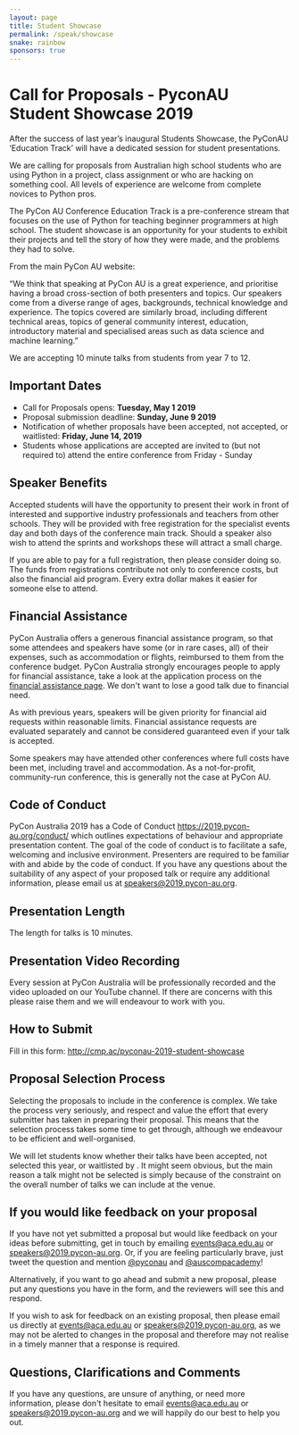 ```yaml
---
layout: page
title: Student Showcase
permalink: /speak/showcase
snake: rainbow
sponsors: true
---
```


# Call for Proposals - PyconAU Student Showcase 2019
After the success of last year’s inaugural Students Showcase, the PyConAU ‘Education Track’ will have a dedicated session for student presentations. 

We are calling for proposals from Australian high school students who are using Python in a project, class assignment or who are hacking on something cool. All levels of experience are welcome from complete novices to Python pros. 

The PyCon AU Conference Education Track is a pre-conference stream that focuses on the use of Python for teaching beginner programmers at high school. The student showcase is an opportunity for your students to exhibit their projects and tell the story of how they were made, and the problems they had to solve.

From the main PyCon AU website: 

“We think that speaking at PyCon AU is a great experience, and prioritise having a broad cross-section of both presenters and topics. Our speakers come from a diverse range of ages, backgrounds, technical knowledge and experience. The topics covered are similarly broad, including different technical areas, topics of general community interest, education, introductory material and specialised areas such as data science and machine learning.” 

We are accepting 10 minute talks from students from year 7 to 12. 

## Important Dates
- Call for Proposals opens: **Tuesday, May 1 2019**
- Proposal submission deadline: **Sunday, June 9 2019**
- Notification of whether proposals have been accepted, not accepted, or waitlisted: **Friday, June 14, 2019**
- Students whose applications are accepted are invited to (but not required to) attend the entire conference from Friday - Sunday

## Speaker Benefits
Accepted students will have the opportunity to present their work in front of interested and supportive industry professionals and teachers from other schools. They will be provided with free registration for the specialist events day and both days of the conference main track. Should a speaker also wish to attend the sprints and workshops these will attract a small charge.

If you are able to pay for a full registration, then please consider doing so. The funds from registrations contribute not only to conference costs, but also the financial aid program. Every extra dollar makes it easier for someone else to attend.

## Financial Assistance
PyCon Australia offers a generous financial assistance program, so that some attendees and speakers have some (or in rare cases, all) of their expenses, such as accommodation or flights, reimbursed to them from the conference budget. PyCon Australia strongly encourages people to apply for financial assistance, take a look at the application process on the [financial assistance page](/assistance/). We don't want to lose a good talk due to financial need.

As with previous years, speakers will be given priority for financial aid requests within reasonable limits. Financial assistance requests are evaluated separately and cannot be considered guaranteed even if your talk is accepted.

Some speakers may have attended other conferences where full costs have been met, including travel and accommodation. As a not-for-profit, community-run conference, this is generally not the case at PyCon AU. 

## Code of Conduct
PyCon Australia 2019 has a Code of Conduct https://2019.pycon-au.org/conduct/ which outlines expectations of behaviour and appropriate presentation content. The goal of the code of conduct is to facilitate a safe, welcoming and inclusive environment. Presenters are required to be familiar with and abide by the code of conduct. If you have any questions about the suitability of any aspect of your proposed talk or require any additional information, please email us at [speakers@2019.pycon-au.org](mailto:speakers@2019.pycon-au.org).

## Presentation Length
The length for talks is 10 minutes. 

## Presentation Video Recording
Every session at PyCon Australia will be professionally recorded and the video uploaded on our YouTube channel. If there are concerns with this please raise them and we will endeavour to work with you.

## How to Submit
Fill in this form: http://cmp.ac/pyconau-2019-student-showcase

## Proposal Selection Process
Selecting the proposals to include in the conference is complex. We take the process very seriously, and respect and value the effort that every submitter has taken in preparing their proposal. This means that the selection process takes some time to get through, although we endeavour to be efficient and well-organised.

We will let students know whether their talks have been accepted, not selected this year, or waitlisted by .
It might seem obvious, but the main reason a talk might not be selected is simply because of the constraint on the overall number of talks we can include at the venue.

## If you would like feedback on your proposal
If you have not yet submitted a proposal but would like feedback on your ideas before submitting, get in touch by emailing [events@aca.edu.au](mailto:events@aca.edu.au) or [speakers@2019.pycon-au.org](mailto:speakers@2019.pycon-au.org). Or, if you are feeling particularly brave, just tweet the question and mention [@pyconau](https://twitter.com/pyconau) and [@auscompacademy](https://twitter.com/auscompacademy)!

Alternatively, if you want to go ahead and submit a new proposal, please put any questions you have in the form, and the reviewers will see this and respond.

If you wish to ask for feedback on an existing proposal, then please email us directly at [events@aca.edu.au](mailto:events@aca.edu.au) or [speakers@2019.pycon-au.org](mailto:speakers@2019.pycon-au.org), as we may not be alerted to changes in the proposal and therefore may not realise in a timely manner that a response is required.

## Questions, Clarifications and Comments
If you have any questions, are unsure of anything, or need more information, please don't hesitate to email [events@aca.edu.au](mailto:events@aca.edu.au) or [speakers@2019.pycon-au.org](mailto:speakers@2019.pycon-au.org) and we will happily do our best to help you out.
